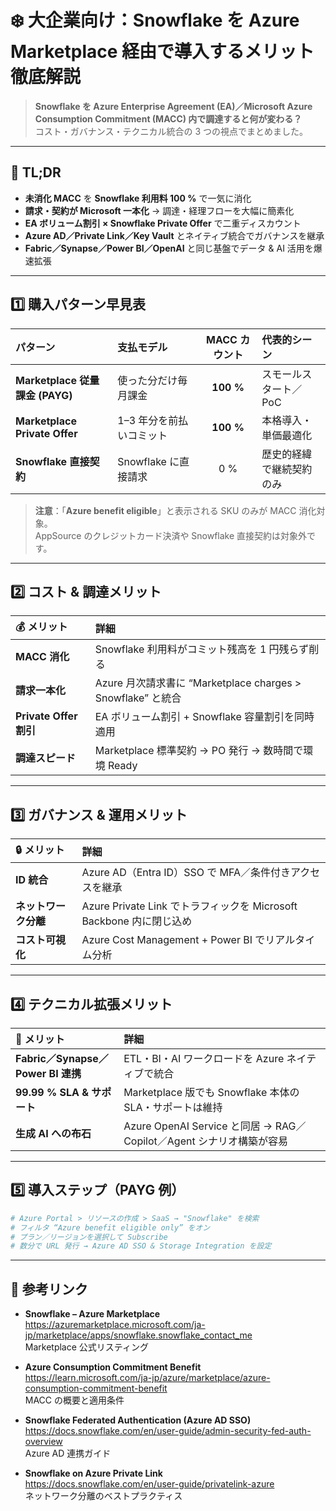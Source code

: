 # ❄️ 大企業向け：Snowflake を **Azure Marketplace** 経由で導入するメリット徹底解説

> **Snowflake を Azure Enterprise Agreement (EA)／Microsoft Azure Consumption Commitment (MACC) 内で調達すると何が変わる？**  
> コスト・ガバナンス・テクニカル統合の 3 つの視点でまとめました。

---

## 📝 TL;DR

- **未消化 MACC** を **Snowflake 利用料 100 %** で一気に消化  
- **請求・契約が Microsoft 一本化** → 調達・経理フローを大幅に簡素化  
- **EA ボリューム割引 × Snowflake Private Offer** で二重ディスカウント  
- **Azure AD／Private Link／Key Vault** とネイティブ統合でガバナンスを継承  
- **Fabric／Synapse／Power BI／OpenAI** と同じ基盤でデータ & AI 活用を爆速拡張  

---

## 1️⃣ 購入パターン早見表

| パターン | 支払モデル | MACC カウント | 代表的シーン |
| :--- | :--- | :---: | :--- |
| **Marketplace 従量課金 (PAYG)** | 使った分だけ毎月課金 | **100 %** | スモールスタート／PoC |
| **Marketplace Private Offer** | 1–3 年分を前払いコミット | **100 %** | 本格導入・単価最適化 |
| **Snowflake 直接契約** | Snowflake に直接請求 | 0 % | 歴史的経緯で継続契約のみ |

> **注意**：「**Azure benefit eligible**」と表示される SKU のみが MACC 消化対象。  
> AppSource のクレジットカード決済や Snowflake 直接契約は対象外です。

---

## 2️⃣ コスト & 調達メリット

| 💰 メリット | 詳細 |
| :--- | :--- |
| **MACC 消化** | Snowflake 利用料がコミット残高を 1 円残らず削る |
| **請求一本化** | Azure 月次請求書に “Marketplace charges > Snowflake” と統合 |
| **Private Offer 割引** | EA ボリューム割引 + Snowflake 容量割引を同時適用 |
| **調達スピード** | Marketplace 標準契約 → PO 発行 → 数時間で環境 Ready |

---

## 3️⃣ ガバナンス & 運用メリット

| 🔒 メリット | 詳細 |
| :--- | :--- |
| **ID 統合** | Azure AD（Entra ID）SSO で MFA／条件付きアクセスを継承 |
| **ネットワーク分離** | Azure Private Link でトラフィックを Microsoft Backbone 内に閉じ込め |
| **コスト可視化** | Azure Cost Management + Power BI でリアルタイム分析 |

---

## 4️⃣ テクニカル拡張メリット

| 🚀 メリット | 詳細 |
| :--- | :--- |
| **Fabric／Synapse／Power BI 連携** | ETL・BI・AI ワークロードを Azure ネイティブで統合 |
| **99.99 % SLA & サポート** | Marketplace 版でも Snowflake 本体の SLA・サポートは維持 |
| **生成 AI への布石** | Azure OpenAI Service と同居 → RAG／Copilot／Agent シナリオ構築が容易 |

---

## 5️⃣ 導入ステップ（PAYG 例）

```bash
# Azure Portal > リソースの作成 > SaaS → "Snowflake" を検索
# フィルタ “Azure benefit eligible only” をオン
# プラン／リージョンを選択して Subscribe
# 数分で URL 発行 → Azure AD SSO & Storage Integration を設定
```

---

## 🔗 参考リンク

- **Snowflake – Azure Marketplace**  
  <https://azuremarketplace.microsoft.com/ja-jp/marketplace/apps/snowflake.snowflake_contact_me>  
  Marketplace 公式リスティング

- **Azure Consumption Commitment Benefit**  
  <https://learn.microsoft.com/ja-jp/azure/marketplace/azure-consumption-commitment-benefit>  
  MACC の概要と適用条件

- **Snowflake Federated Authentication (Azure AD SSO)**  
  <https://docs.snowflake.com/en/user-guide/admin-security-fed-auth-overview>  
  Azure AD 連携ガイド

- **Snowflake on Azure Private Link**  
  <https://docs.snowflake.com/en/user-guide/privatelink-azure>  
  ネットワーク分離のベストプラクティス
